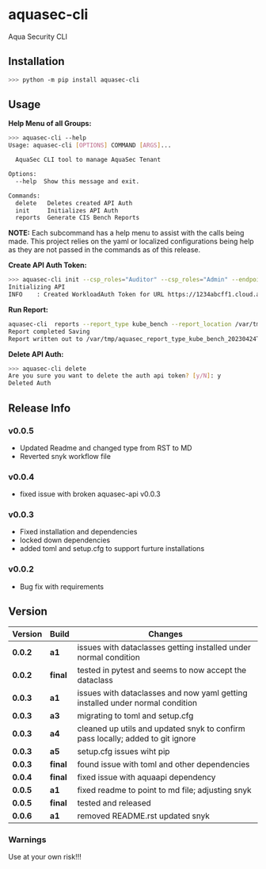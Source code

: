 # aquasec-cli

Aqua Security CLI

## Installation

```bash
>>> python -m pip install aquasec-cli
```

## Usage

__Help Menu of all Groups:__

```bash
>>> aquasec-cli --help
Usage: aquasec-cli [OPTIONS] COMMAND [ARGS]...

  AquaSec CLI tool to manage AquaSec Tenant

Options:
  --help  Show this message and exit.

Commands:
  delete   Deletes created API Auth
  init     Initializes API Auth
  reports  Generate CIS Bench Reports
```

__NOTE:__ Each subcommand has a help menu to assist with the calls being made. This project relies on the yaml or localized configurations being help as they are not passed in the commands as of this release.

__Create API Auth Token:__

```bash
>>> aquasec-cli init --csp_roles="Auditor" --csp_roles="Admin" --endpoints="Any"
Initializing API
INFO    : Created WorkloadAuth Token for URL https://1234abcff1.cloud.aquasec.com
```

__Run Report:__

```bash
aquasec-cli  reports --report_type kube_bench --report_location /var/tmp
Report completed Saving
Report written out to /var/tmp/aquasec_report_type_kube_bench_20230424T153825.json
```

__Delete API Auth:__

```bash
>>> aquasec-cli delete                                              
Are you sure you want to delete the auth api token? [y/N]: y
Deleted Auth
```

## Release Info

### v0.0.5

* Updated Readme and changed type from RST to MD
* Reverted snyk workflow file

### v0.0.4

* fixed issue with broken aquasec-api v0.0.3

### v0.0.3

* Fixed installation and dependencies
* locked down dependencies
* added toml and setup.cfg to support furture installations

### v0.0.2

* Bug fix with requirements

## Version

| Version | Build | Changes |
| ------- | ----- | ------- |
| __0.0.2__ | __a1__ | issues with dataclasses getting installed under normal condition |
| __0.0.2__ | __final__ | tested in pytest and seems to now accept the dataclass |
| __0.0.3__ | __a1__ | issues with dataclasses and now yaml getting installed under normal condition |
| __0.0.3__ | __a3__ | migrating to toml and setup.cfg |
| __0.0.3__ | __a4__ | cleaned up utils and updated snyk to confirm pass locally; added to git ignore |
| __0.0.3__ | __a5__ | setup.cfg issues wiht pip |
| __0.0.3__ | __final__ | found issue with toml and other dependencies |
| __0.0.4__ | __final__ | fixed issue with aquaapi dependency |
| __0.0.5__ | __a1__ | fixed readme to point to md file; adjusting snyk |
| __0.0.5__ | __final__ | tested and released |
| __0.0.6__ | __a1__ | removed README.rst updated snyk |

### Warnings

Use at your own risk!!!
